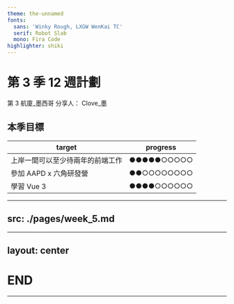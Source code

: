 ```yaml
---
theme: the-unnamed
fonts: 
  sans: 'Winky Rough, LXGW WenKai TC'
  serif: Robot Slab
  mono: Fira Code
highlighter: shiki
---
```


# 第 3 季 12 週計劃 
第 3 航廈_墨西哥 分享人： Clove_墨
## 本季目標

| target | progress |
| ------ | -------- |
| 上岸一間可以至少待兩年的前端工作 | ●●●●●○○○○○ |
| 參加 AAPD x 六角研發營 | ●●○○○○○○○○ |
| 學習 Vue 3 | ●●●●○○○○○○ |

---
src: ./pages/week_5.md
---
---
layout: center 
---
# END
---
